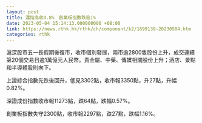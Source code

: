 ```yaml
---
layout: post
title: 滬指高收0.8%　創業板指數跌逾1%
date: 2023-05-04 15:14:13.000000000 +08:00
link: https://news.rthk.hk/rthk/ch/component/k2/1699139-20230504.htm
categories: rthk
---
```


滬深股市五一長假期後復市，收市個別發展，兩市逾2800隻股份上升，成交連續第20個交易日逾1萬億元人民幣。貴金屬、中藥、傳媒相關股份上升；酒店、景點和半導體股則向下。

上證綜合指數先跌後回升，低見3302點，收市報3350點，升27點，升幅0.82%。

深證成份指數收市報11273點，跌64點，跌幅0.57%。

創業板指數失守2300點，收市報2297點，跌27點，跌幅1.16%。

